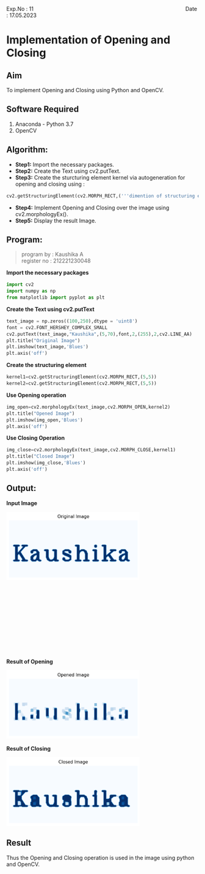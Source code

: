 Exp.No : 11 
&emsp;
&emsp;
&emsp;
&emsp;
&emsp;
&emsp;
&emsp;
&emsp;
&emsp;
&emsp;
&emsp;
&emsp;
&emsp;
&emsp;
&emsp;
&emsp;
&emsp;
&emsp;
&emsp;
&emsp;
&emsp;
&emsp;
Date : 17.05.2023 
<br>
# Implementation of Opening and Closing
## Aim
To implement Opening and Closing using Python and OpenCV.
## Software Required
1. Anaconda - Python 3.7
2. OpenCV
## Algorithm:
- **Step1:** Import the necessary packages.
- **Step2:** Create the Text using cv2.putText.
- **Step3:** Create the sturcturing element kernel via autogeneration for opening and closing using :
```python
cv2.getStructuringElement(cv2.MORPH_RECT,('''dimention of structuring element'''))
```
- **Step4:** Implement Opening and Closing over the image using cv2.morphologyEx().
- **Step5:** Display the result Image.
 
## Program:
> program by  : Kaushika A <br>
> register no : 212221230048

**Import the necessary packages**
```python 
import cv2
import numpy as np
from matplotlib import pyplot as plt
```
**Create the Text using cv2.putText**
```python
text_image = np.zeros((100,250),dtype = 'uint8')
font = cv2.FONT_HERSHEY_COMPLEX_SMALL
cv2.putText(text_image,"Kaushika",(5,70),font,2,(255),2,cv2.LINE_AA) 
plt.title("Original Image")
plt.imshow(text_image,'Blues')
plt.axis('off')
```
**Create the structuring element**
```python
kernel1=cv2.getStructuringElement(cv2.MORPH_RECT,(5,5))
kernel2=cv2.getStructuringElement(cv2.MORPH_RECT,(5,5))
```
**Use Opening operation**
```python
img_open=cv2.morphologyEx(text_image,cv2.MORPH_OPEN,kernel2)
plt.title("Opened Image")
plt.imshow(img_open,'Blues')
plt.axis('off')
```
**Use Closing Operation**
```python
img_close=cv2.morphologyEx(text_image,cv2.MORPH_CLOSE,kernel1)
plt.title("Closed Image")
plt.imshow(img_close,'Blues')
plt.axis('off')
```


## Output:

**Input Image**

<img src="https://github.com/Kaushika-Anandh/Opening-and-Closing/blob/main/1.png" width="350" height="180">
<br>
<br>
<br>
<br>
<br>
<br>
<br>
<br>
<br>
<br>
<br>
<br>

**Result of Opening**

<img src="https://github.com/Kaushika-Anandh/Opening-and-Closing/blob/main/2.png" width="350" height="180">
<br>

**Result of Closing**

<img src="https://github.com/Kaushika-Anandh/Opening-and-Closing/blob/main/3.png" width="350" height="180">
<br>

## Result
Thus the Opening and Closing operation is used in the image using python and OpenCV.
